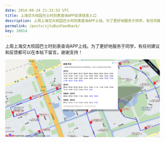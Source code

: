 ```yaml
---
date: 2014-09-24 21:31:53 UTC
title: 上海交大校园巴士时刻表查询APP反馈信息入口
description: 上周上海交大校园巴士时刻表查询APP上线。为了更好地服务于同学，有任何建议和反馈都可以在本帖下留言。
permalink: /posts/sjtuBusFeedback/
key: 10014
---
```


上周上海交大校园巴士时刻表查询APP上线。为了更好地服务于同学，有任何建议和反馈都可以在本帖下留言。谢谢支持！

![SJTU-Bus][1]

[1]: /images/sjtubus.png